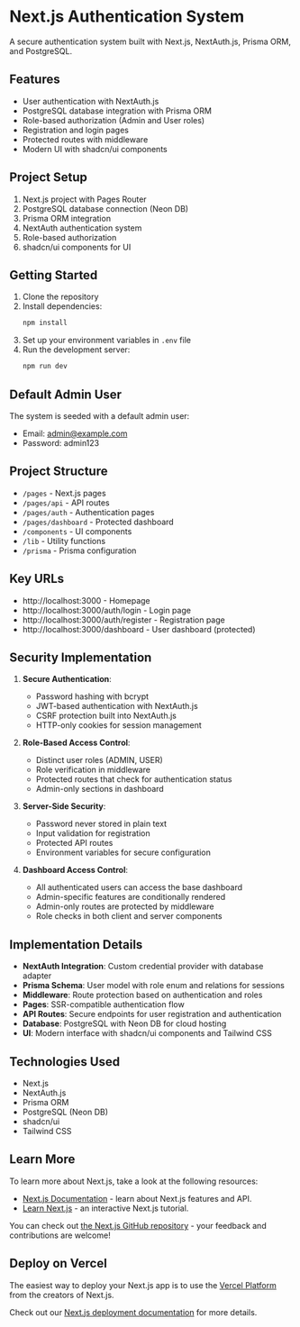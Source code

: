 # Next.js Authentication System

A secure authentication system built with Next.js, NextAuth.js, Prisma ORM, and PostgreSQL.

## Features

- User authentication with NextAuth.js
- PostgreSQL database integration with Prisma ORM
- Role-based authorization (Admin and User roles)
- Registration and login pages
- Protected routes with middleware
- Modern UI with shadcn/ui components

## Project Setup

1. Next.js project with Pages Router
2. PostgreSQL database connection (Neon DB)
3. Prisma ORM integration
4. NextAuth authentication system
5. Role-based authorization
6. shadcn/ui components for UI

## Getting Started

1. Clone the repository
2. Install dependencies:
   ```bash
   npm install
   ```
3. Set up your environment variables in `.env` file
4. Run the development server:
   ```bash
   npm run dev
   ```

## Default Admin User

The system is seeded with a default admin user:
- Email: admin@example.com
- Password: admin123

## Project Structure

- `/pages` - Next.js pages
- `/pages/api` - API routes
- `/pages/auth` - Authentication pages
- `/pages/dashboard` - Protected dashboard
- `/components` - UI components
- `/lib` - Utility functions
- `/prisma` - Prisma configuration

## Key URLs

- http://localhost:3000 - Homepage
- http://localhost:3000/auth/login - Login page
- http://localhost:3000/auth/register - Registration page
- http://localhost:3000/dashboard - User dashboard (protected)

## Security Implementation

1. **Secure Authentication**:
   - Password hashing with bcrypt
   - JWT-based authentication with NextAuth.js
   - CSRF protection built into NextAuth.js
   - HTTP-only cookies for session management

2. **Role-Based Access Control**:
   - Distinct user roles (ADMIN, USER)
   - Role verification in middleware
   - Protected routes that check for authentication status
   - Admin-only sections in dashboard

3. **Server-Side Security**:
   - Password never stored in plain text
   - Input validation for registration
   - Protected API routes
   - Environment variables for secure configuration

4. **Dashboard Access Control**:
   - All authenticated users can access the base dashboard
   - Admin-specific features are conditionally rendered
   - Admin-only routes are protected by middleware
   - Role checks in both client and server components

## Implementation Details

- **NextAuth Integration**: Custom credential provider with database adapter
- **Prisma Schema**: User model with role enum and relations for sessions
- **Middleware**: Route protection based on authentication and roles
- **Pages**: SSR-compatible authentication flow
- **API Routes**: Secure endpoints for user registration and authentication
- **Database**: PostgreSQL with Neon DB for cloud hosting
- **UI**: Modern interface with shadcn/ui components and Tailwind CSS

## Technologies Used

- Next.js
- NextAuth.js
- Prisma ORM
- PostgreSQL (Neon DB)
- shadcn/ui
- Tailwind CSS

## Learn More

To learn more about Next.js, take a look at the following resources:

- [Next.js Documentation](https://nextjs.org/docs) - learn about Next.js features and API.
- [Learn Next.js](https://nextjs.org/learn-pages-router) - an interactive Next.js tutorial.

You can check out [the Next.js GitHub repository](https://github.com/vercel/next.js) - your feedback and contributions are welcome!

## Deploy on Vercel

The easiest way to deploy your Next.js app is to use the [Vercel Platform](https://vercel.com/new?utm_medium=default-template&filter=next.js&utm_source=create-next-app&utm_campaign=create-next-app-readme) from the creators of Next.js.

Check out our [Next.js deployment documentation](https://nextjs.org/docs/pages/building-your-application/deploying) for more details.
